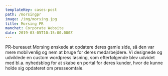 ```yaml
---
templateKey: cases-post
path: /morsingpr
image: /img/morsing.jpg
title: Morsing PR
manchet: Corporate Website
date: 2019-03-05T10:15:00.000Z
---
```

PR-bureauet Morsing ønskede at opdatere deres gamle side, så den var mere mobilvenlig og nem at bruge for deres medarbejdere. Vi designede og udviklede en custom wordpress løsning, som efterfølgende blev udvidet med bl.a. nyhedsblog for at skabe en portal for deres kunder, hvor de kunne holde sig opdateret om presseomtale.
